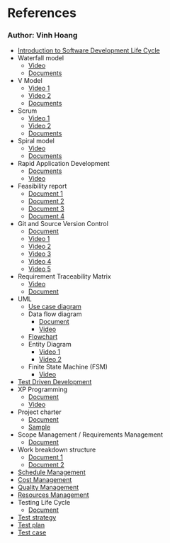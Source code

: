 # References

### Author: Vinh Hoang

- [Introduction to Software Development Life Cycle](https://courses.cs.washington.edu/courses/cse403/15sp/lectures/L2.pdf)
- Waterfall model
  - [Video](https://www.youtube.com/watch?v=LHcpEwvpb-s)
  - [Documents](https://www.slideshare.net/DamianGordon1/the-waterfall-model)
- V Model
  - [Video 1](https://www.youtube.com/watch?v=zzPDHqR2qhU)
  - [Video 2](https://www.youtube.com/watch?v=5jJ_PBX3XsE)
  - [Documents](https://www.slideshare.net/DamianGordon1/the-v-model-80165974)
- Scrum 
  - [Video 1](https://www.youtube.com/watch?v=DbCvs-60ytM)
  - [Video 2](https://www.youtube.com/watch?v=rvTejAg_fbY)
  - [Documents](https://www.slideshare.net/astrotech/scrum-training-course?qid=4072ebc8-e113-4900-b4ef-ed49244b0957&v=&b=&from_search=6)
- Spiral model
  - [Video](https://www.youtube.com/watch?v=YfGvIhPXz1A)
  - [Documents](https://www.slideshare.net/DamianGordon1/the-spiral-model-80227066)
- Rapid Application Development
  - [Documents](https://www.slideshare.net/DamianGordon1/rapid-application-development-model-80626463)
  - [Video](https://www.youtube.com/watch?v=G9V4-YBIb-E)
- Feasibility report
  - [Document 1](http://ecomputernotes.com/software-engineering/feasibilitystudy)
  - [Document 2](https://www.slideshare.net/PasinduTennage/sample-software-engineering-feasibility-study-report)
  - [Document 3](https://mymanagementguide.com/feasibility-study-reporting-steps-to-writing-a-feasibility-study-report-fsr/)
  - [Document 4](https://www.rowan.edu/home/sites/default/files/Rohrer%20College%20of%20Business/feasibility-study.pdf)
- Git and Source Version Control
  - [Document](https://courses.cs.washington.edu/courses/cse403/15sp/lectures/L5.pdf)
  - [Video 1](https://www.youtube.com/watch?v=OqmSzXDrJBk)
  - [Video 2](https://www.youtube.com/watch?v=9GKpbI1siow)
  - [Video 3](https://www.youtube.com/watch?v=n-p1RUmdl9M)
  - [Video 4](https://www.youtube.com/watch?v=UFEby2zo-9E)
  - [Video 5](https://www.youtube.com/watch?v=ol_UCWox9kc)
- Requirement Traceability Matrix
  - [Video](https://www.youtube.com/watch?v=BM7qCdobfbo)
  - [Document](https://www.opencodez.com/software-testing/create-requirement-traceability-matrix-rtm-free-sample-download.htm)
- UML
  - [Use case diagram](https://www.slideshare.net/kumar_vic/5-use-casediagram)
  - Data flow diagram
    - [Document](https://www.lucidchart.com/blog/data-flow-diagram-tutorial)
    - [Video](https://www.youtube.com/watch?v=hiMeEswjWuk)
  - [Flowchart](https://www.youtube.com/watch?v=SWRDqTx8d4k)
  - Entity Diagram
    - [Video 1](https://www.youtube.com/watch?v=QpdhBUYk7Kk)
    - [Video 2](https://www.youtube.com/watch?v=-CuY5ADwn24)
  - Finite State Machine (FSM)
    - [Video](https://www.youtube.com/watch?v=Qa6csfkK7_I)
- [Test Driven Development](https://www.guru99.com/test-driven-development.html)
- XP Programming
  - [Document](http://www.extremeprogramming.org/)
  - [Video](https://www.youtube.com/watch?v=djCu_5Df36I)
- Project charter
  - [Document](https://www.projectmanager.com/blog/project-charter)
  - [Sample](https://thedigitalprojectmanager.com/project-charter/)
- Scope Management / Requirements Management
  - [Document](https://www.projectmanagementdocs.com/template/project-planning/scope-management-plan/)
- Work breakdown structure
  - [Document 1](http://www.spmbook.com/downloads/slides/pdf/C03.03-DecidingTheWork.key.pdf)
  - [Document 2](https://www.rose-hulman.edu/class/csse/csse372/201410/SlidePDFs/session16.pdf)
- [Schedule Management](https://www.pm4dev.com/resources/free-e-books/6-project-schedule-management/file.html)
- [Cost Management](https://www.slideshare.net/AbhinyaKalyan/cost-management-16546030)
- [Quality Management](http://www.acqnotes.com/Attachments/Sample%20Quality%20Management%20Plan.pdf)
- [Resources Management](http://www.opentextbooks.org.hk/system/files/export/32/32088/pdf/Human_Resource_Management_32088.pdf)
- Testing Life Cycle
  - [Document](https://www.guru99.com/software-testing-life-cycle.html)
- [Test strategy](https://www.youtube.com/watch?v=YaSVUcVUIko)
- [Test plan](https://www.youtube.com/watch?v=S2_AJP9Oeg0)
- [Test case](https://www.youtube.com/watch?v=KxelISpFqOY)
